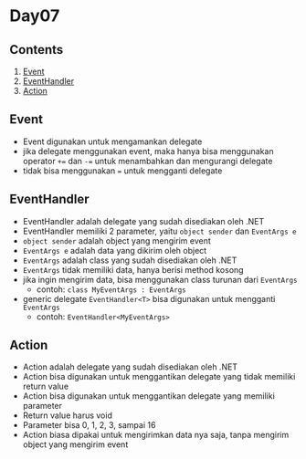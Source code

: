 # Day07

## Contents
1. [Event](#event)
1. [EventHandler](#eventhandler)
1. [Action](#action)

## Event
- Event digunakan untuk mengamankan delegate
- jika delegate menggunakan event, maka hanya bisa menggunakan operator `+=` dan `-=` untuk menambahkan dan mengurangi delegate
- tidak bisa menggunakan `=` untuk mengganti delegate

## EventHandler
- EventHandler adalah delegate yang sudah disediakan oleh .NET
- EventHandler memiliki 2 parameter, yaitu `object sender` dan `EventArgs e`
- `object sender` adalah object yang mengirim event
- `EventArgs e` adalah data yang dikirim oleh object
- `EventArgs` adalah class yang sudah disediakan oleh .NET
- `EventArgs` tidak memiliki data, hanya berisi method kosong
- jika ingin mengirim data, bisa menggunakan class turunan dari `EventArgs`
  - contoh: `class MyEventArgs : EventArgs`
- generic delegate `EventHandler<T>` bisa digunakan untuk mengganti `EventArgs`
  - contoh: `EventHandler<MyEventArgs>`

## Action
- Action adalah delegate yang sudah disediakan oleh .NET
- Action bisa digunakan untuk menggantikan delegate yang tidak memiliki return value
- Action bisa digunakan untuk menggantikan delegate yang memiliki parameter
- Return value harus void
- Parameter bisa 0, 1, 2, 3, sampai 16
- Action biasa dipakai untuk mengirimkan data nya saja, tanpa mengirim object yang mengirim event

